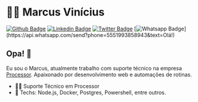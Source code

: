 # :man_technologist: Marcus Vinícius

[![Github Badge](https://img.shields.io/badge/-Github-000?style=flat-square&logo=Github&logoColor=white&link=https://github.com/vsamarcus)](https://github.com/vsamarcus)
[![Linkedin Badge](https://img.shields.io/badge/-LinkedIn-blue?style=flat-square&logo=Linkedin&logoColor=white&link=https://www.linkedin.com/in/marcus-vsa/)](https://www.linkedin.com/in/marcus-vsa)
[![Twitter Badge](https://img.shields.io/badge/-Twitter-1ca0f1?style=flat-square&labelColor=1ca0f1&logo=twitter&logoColor=white&link=https://twitter.com/lgdbittencourt)](https://twitter.com/marcus_vsa_)
[![Whatsapp Badge](https://img.shields.io/badge/-Whatsapp-4CA143?style=flat-square&labelColor=4CA143&logo=whatsapp&logoColor=white&link=https://api.whatsapp.com/send?phone=5512988344336&text=Olá!)](https://api.whatsapp.com/send?phone=5551993858943&text=Olá!)

## Opa! 👋

Eu sou o Marcus, atualmente trabalho com suporte técnico na empresa [Processor](https://www.linkedin.com/company/processor/). Apaixonado por desenvolvimento web e automações de rotinas.

- :office_worker: Suporte Técnico em Processor
- :blue_heart: Techs: Node.js, Docker, Postgres, Powershell, entre outros.



 
